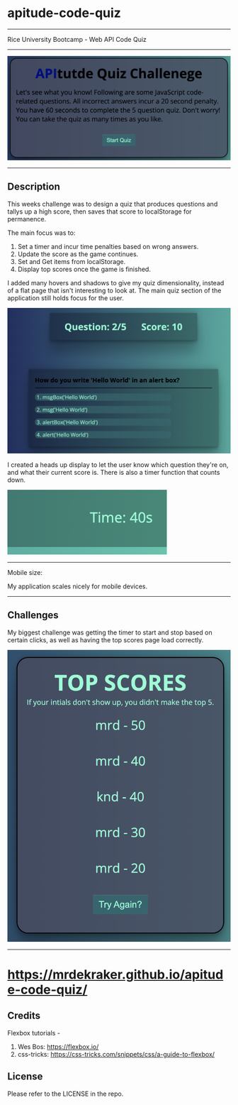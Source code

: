 # apitude-code-quiz

---

Rice University Bootcamp - Web API Code Quiz

---

![Screnshot](./assets/images/mainScreen.png)

---

## Description

This weeks challenge was to design a quiz that produces questions and tallys up a high score, then saves that score to localStorage for permanence.

The main focus was to:

1. Set a timer and incur time penalties based on wrong answers.
2. Update the score as the game continues.
3. Set and Get items from localStorage.
4. Display top scores once the game is finished.

I added many hovers and shadows to give my quiz dimensionality, instead of a flat page that isn't interesting to look at. The main quiz section of the application still holds focus for the user.

![Screnshot](./assets/images/quizScreen.png)

I created a heads up display to let the user know which question they're on, and what their current score is. There is also a timer function that counts down.

![Screnshot](./assets/images/timerFunction.png)

---

Mobile size:

My application scales nicely for mobile devices.

---

## Challenges

My biggest challenge was getting the timer to start and stop based on certain clicks, as well as having the top scores page load correctly.

![Screnshot](./assets/images/topScores.png)

---

# https://mrdekraker.github.io/apitude-code-quiz/

## Credits

Flexbox tutorials -

1. Wes Bos: https://flexbox.io/
2. css-tricks: https://css-tricks.com/snippets/css/a-guide-to-flexbox/

## License

Please refer to the LICENSE in the repo.
